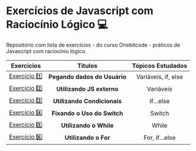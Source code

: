 # Exercícios de Javascript com Raciocínio Lógico :computer:

<p>Repositório com lista de exercícios - do curso Onebitcode - práticos de Javascript com raciocínio lógico.</p>

| Exercícios                          |    Títulos                       | Tópicos Estudados |
| :---:                               |     :---:                        | :---:             |
| <a href="#"> Exercício :one: </a>   | **Pegando dados do Usuário**     | Variáveis, if, else
| <a href="#"> Exercício :two: </a>   | **Utilizando JS externo**        | Variáveis
| <a href="#"> Exercício :three: </a> | **Utilizando Condicionais**      | If...else
| <a href="#"> Exercício :four: </a>  | **Fixando o Uso do Switch**      | Switch
| <a href="#"> Exercício :five: </a>  | **Utilizando o While**           | While
| <a href="#"> Exercício :six: </a>   | **Utilizando o For**             | For, if...else
